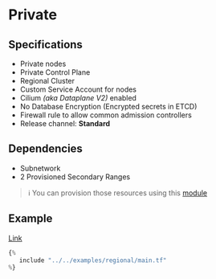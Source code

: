 # Private

## Specifications

- Private nodes
- Private Control Plane
- Regional Cluster
- Custom Service Account for nodes
- Cilium *(aka Dataplane V2)* enabled
- No Database Encryption (Encrypted secrets in ETCD)
- Firewall rule to allow common admission controllers
- Release channel: **Standard**

## Dependencies

- Subnetwork
- 2 Provisioned Secondary Ranges

> :information_source: You can provision those resources using this [module](https://library.padok.cloud/catalog/default/component/terraform-google-network)

## Example

[Link](../../examples/regional/main.tf)

```terraform
{%
   include "../../examples/regional/main.tf"
%}
```
